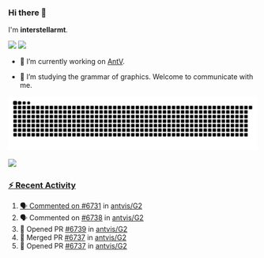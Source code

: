 ### Hi there 👋

I'm **interstellarmt**.

[![](https://img.shields.io/endpoint?url=https://awards.antv.vision/interstellarmt-g2-contributor.json)](https://github.com/antvis/g2)
[![](https://img.shields.io/endpoint?url=https://awards.antv.vision/interstellarmt-gpt-vis-contributor.json)](https://github.com/antvis/gpt-vis)

- 🔭 I’m currently working on [AntV](https://github.com/antvis).

- 📖 I’m studying the grammar of graphics. Welcome to communicate with me.

![](https://raw.githubusercontent.com/interstellarmt/interstellarmt/refs/heads/output/github-contribution-grid-snake.svg)
<div>
  <a href="https://github.com/interstellarmt">
  <img height="180em" src="https://github-readme-stats-eight-theta.vercel.app/api?username=interstellarmt&show_icons=true&include_all_commits=true&count_private=true&theme=tokyonight"/>
</div>
    
### :zap: Recent Activity

<!--START_SECTION:activity-->
1. 🗣 Commented on [#6731](https://github.com/antvis/G2/issues/6731#issuecomment-2775168226) in [antvis/G2](https://github.com/antvis/G2)
2. 🗣 Commented on [#6738](https://github.com/antvis/G2/pull/6738#issuecomment-2775161342) in [antvis/G2](https://github.com/antvis/G2)
3. 💪 Opened PR [#6739](https://github.com/antvis/G2/pull/6739) in [antvis/G2](https://github.com/antvis/G2)
4. 🎉 Merged PR [#6737](https://github.com/antvis/G2/pull/6737) in [antvis/G2](https://github.com/antvis/G2)
5. 💪 Opened PR [#6737](https://github.com/antvis/G2/pull/6737) in [antvis/G2](https://github.com/antvis/G2)
<!--END_SECTION:activity-->

